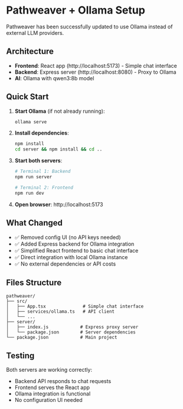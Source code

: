 # Pathweaver + Ollama Setup

Pathweaver has been successfully updated to use Ollama instead of external LLM providers.

## Architecture

- **Frontend**: React app (http://localhost:5173) - Simple chat interface
- **Backend**: Express server (http://localhost:8080) - Proxy to Ollama
- **AI**: Ollama with qwen3:8b model

## Quick Start

1. **Start Ollama** (if not already running):
   ```bash
   ollama serve
   ```

2. **Install dependencies**:
   ```bash
   npm install
   cd server && npm install && cd ..
   ```

3. **Start both servers**:
   ```bash
   # Terminal 1: Backend
   npm run server

   # Terminal 2: Frontend  
   npm run dev
   ```

4. **Open browser**: http://localhost:5173

## What Changed

- ✅ Removed config UI (no API keys needed)
- ✅ Added Express backend for Ollama integration
- ✅ Simplified React frontend to basic chat interface
- ✅ Direct integration with local Ollama instance
- ✅ No external dependencies or API costs

## Files Structure

```
pathweaver/
├── src/
│   ├── App.tsx              # Simple chat interface
│   ├── services/ollama.ts   # API client
│   └── ...
├── server/
│   ├── index.js            # Express proxy server
│   └── package.json        # Server dependencies
└── package.json            # Main project
```

## Testing

Both servers are working correctly:
- Backend API responds to chat requests
- Frontend serves the React app
- Ollama integration is functional
- No configuration UI needed
